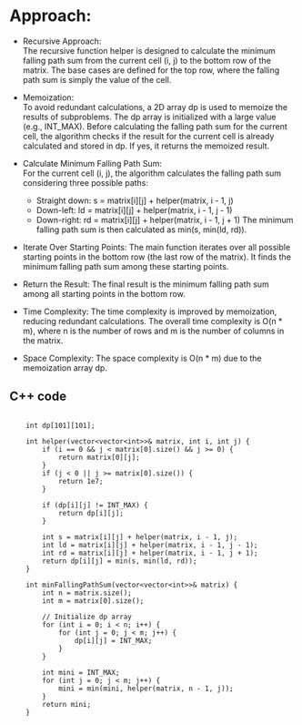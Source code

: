 # Approach:

- Recursive Approach:  
The recursive function helper is designed to calculate the minimum falling path sum from the current cell (i, j) to the bottom row of the matrix.
The base cases are defined for the top row, where the falling path sum is simply the value of the cell.

- Memoization:  
To avoid redundant calculations, a 2D array dp is used to memoize the results of subproblems. The dp array is initialized with a large value (e.g., INT_MAX).
Before calculating the falling path sum for the current cell, the algorithm checks if the result for the current cell is already calculated and stored in dp. If yes, it returns the memoized result.

- Calculate Minimum Falling Path Sum:  
For the current cell (i, j), the algorithm calculates the falling path sum considering three possible paths:
  - Straight down: s = matrix[i][j] + helper(matrix, i - 1, j)
  - Down-left: ld = matrix[i][j] + helper(matrix, i - 1, j - 1)
  - Down-right: rd = matrix[i][j] + helper(matrix, i - 1, j + 1)
The minimum falling path sum is then calculated as min(s, min(ld, rd)).

- Iterate Over Starting Points:
The main function iterates over all possible starting points in the bottom row (the last row of the matrix).
It finds the minimum falling path sum among these starting points.

- Return the Result:
The final result is the minimum falling path sum among all starting points in the bottom row.

- Time Complexity:
The time complexity is improved by memoization, reducing redundant calculations. The overall time complexity is O(n * m), where n is the number of rows and m is the number of columns in the matrix.

- Space Complexity:
The space complexity is O(n * m) due to the memoization array dp.


## C++ code

``` 

    int dp[101][101];

    int helper(vector<vector<int>>& matrix, int i, int j) {
        if (i == 0 && j < matrix[0].size() && j >= 0) {
            return matrix[0][j];
        }
        if (j < 0 || j >= matrix[0].size()) {
            return 1e7;
        }

        if (dp[i][j] != INT_MAX) {
            return dp[i][j];
        }

        int s = matrix[i][j] + helper(matrix, i - 1, j);
        int ld = matrix[i][j] + helper(matrix, i - 1, j - 1);
        int rd = matrix[i][j] + helper(matrix, i - 1, j + 1);
        return dp[i][j] = min(s, min(ld, rd));
    }

    int minFallingPathSum(vector<vector<int>>& matrix) {
        int n = matrix.size();
        int m = matrix[0].size();

        // Initialize dp array
        for (int i = 0; i < n; i++) {
            for (int j = 0; j < m; j++) {
                dp[i][j] = INT_MAX;
            }
        }

        int mini = INT_MAX;
        for (int j = 0; j < m; j++) {
            mini = min(mini, helper(matrix, n - 1, j));
        }
        return mini;
    }
```
